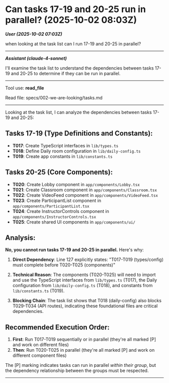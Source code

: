 <!-- Generated by SpecStory -->

<!-- cursor Session b71e8e06-0f12-468d-9ae7-a371a73959f9 (2025-10-02 08:03Z) -->

# Can tasks 17-19 and 20-25 run in parallel? (2025-10-02 08:03Z)

_**User (2025-10-02 07:03Z)**_

when looking at the task list can I run 17-19 and 20-25 in parallel?

---

_**Assistant (claude-4-sonnet)**_

I'll examine the task list to understand the dependencies between tasks 17-19 and 20-25 to determine if they can be run in parallel.

---

Tool use: **read_file**

Read file: specs/002-we-are-looking/tasks.md

---

Looking at the task list, I can analyze the dependencies between tasks 17-19 and 20-25:

## Tasks 17-19 (Type Definitions and Constants):
- **T017**: Create TypeScript interfaces in `lib/types.ts`
- **T018**: Define Daily room configuration in `lib/daily-config.ts` 
- **T019**: Create app constants in `lib/constants.ts`

## Tasks 20-25 (Core Components):
- **T020**: Create Lobby component in `app/components/Lobby.tsx`
- **T021**: Create Classroom component in `app/components/Classroom.tsx`
- **T022**: Create VideoFeed component in `app/components/VideoFeed.tsx`
- **T023**: Create ParticipantList component in `app/components/ParticipantList.tsx`
- **T024**: Create InstructorControls component in `app/components/InstructorControls.tsx`
- **T025**: Create shared UI components in `app/components/ui/`

## Analysis:

**No, you cannot run tasks 17-19 and 20-25 in parallel.** Here's why:

1. **Direct Dependency**: Line 127 explicitly states: "T017-T019 (types/config) must complete before T020-T025 (components)"

2. **Technical Reason**: The components (T020-T025) will need to import and use the TypeScript interfaces from `lib/types.ts` (T017), the Daily configuration from `lib/daily-config.ts` (T018), and constants from `lib/constants.ts` (T019).

3. **Blocking Chain**: The task list shows that T018 (daily-config) also blocks T029-T034 (API routes), indicating these foundational files are critical dependencies.

## Recommended Execution Order:
1. **First**: Run T017-T019 sequentially or in parallel (they're all marked [P] and work on different files)
2. **Then**: Run T020-T025 in parallel (they're all marked [P] and work on different component files)

The [P] marking indicates tasks can run in parallel *within their group*, but the dependency relationship between the groups must be respected.

---

